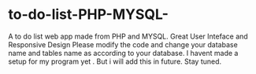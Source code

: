 # to-do-list-PHP-MYSQL-
A to do list web app made from PHP and MYSQL.  Great User Inteface and Responsive Design
 Please modify the code and change your database name and tables name as according to your database.
  I havent made a setup for my program yet . But i will add this in future. Stay tuned.
